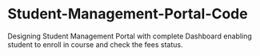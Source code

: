 # Student-Management-Portal-Code
Designing Student Management Portal with complete Dashboard enabling student to enroll in course and check the fees status.
